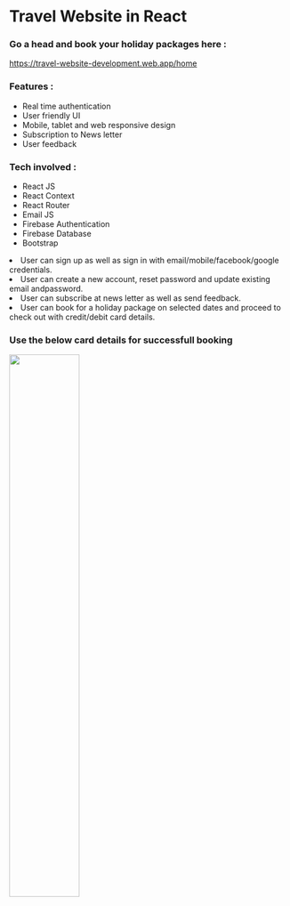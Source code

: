 # Travel Website in React
### Go a head and book your holiday packages here : <br/>
https://travel-website-development.web.app/home


### Features :
<ul>
  <li>Real time authentication</li>
  <li>User friendly UI</li>
   <li>Mobile, tablet and web responsive design</li>
  <li>Subscription to News letter</li>
  <li>User feedback</li>
 </ul>
 

### Tech involved :
<ul>
  <li>React JS</li>
  <li>React Context</li>
  <li>React Router</li>
  <li>Email JS</li>
  <li>Firebase Authentication</li>
  <li>Firebase Database</li>
  <li>Bootstrap</li>
 </ul>
 
<li>User can sign up as well as sign in with email/mobile/facebook/google credentials.</li>
<li>User can create a new account, reset password and update existing email andpassword.</li>
<li>User can subscribe at news letter as well as send feedback.</li>
<li>User can book for a holiday package on selected dates and proceed to check out with credit/debit card details.</li>

### Use the below card details for successfull booking



<img src="https://user-images.githubusercontent.com/69914580/137534840-3a5a4325-fced-420d-bb51-5a8fe2b3a40d.JPG" width="50%" height="50%"/>
